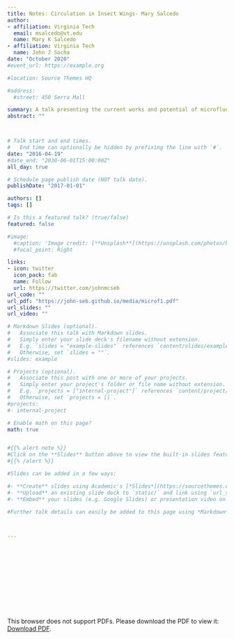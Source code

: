 ```yaml
---
title: Notes: Circulation in Insect Wings- Mary Salcedo
author:
- affiliation: Virginia Tech
  email: msalcedo@vt.edu
  name: Mary K Salcedo
- affiliation: Virginia Tech
  name: John J Socha
date: "October 2020"
#event_url: https://example.org

#location: Source Themes HQ

#address:
  #street: 450 Serra Mall

summary: A talk presenting the current works and potential of microfludics as an enabling technology
abstract: ""



# Talk start and end times.
#   End time can optionally be hidden by prefixing the line with `#`.
date: "2016-04-19"
#date_end: "2030-06-01T15:00:00Z"
all_day: true

# Schedule page publish date (NOT talk date).
publishDate: "2017-01-01"

authors: []
tags: []

# Is this a featured talk? (true/false)
featured: false

#image:
  #caption: 'Image credit: [**Unsplash**](https://unsplash.com/photos/bzdhc5b3Bxs)'
  #focal_point: Right

links:
- icon: twitter
  icon_pack: fab
  name: Follow
  url: https://twitter.com/johnmcseb
url_code: ""
url_pdf: "https://john-seb.github.io/media/microf1.pdf"
url_slides: ""
url_video: ""

# Markdown Slides (optional).
#   Associate this talk with Markdown slides.
#   Simply enter your slide deck's filename without extension.
#   E.g. `slides = "example-slides"` references `content/slides/example-slides.md`.
#   Otherwise, set `slides = ""`.
#slides: example

# Projects (optional).
#   Associate this post with one or more of your projects.
#   Simply enter your project's folder or file name without extension.
#   E.g. `projects = ["internal-project"]` references `content/project/deep-learning/index.md`.
#   Otherwise, set `projects = []`.
#projects:
#- internal-project

# Enable math on this page?
math: true


#{{% alert note %}}
#Click on the **Slides** button above to view the built-in slides feature.
#{{% /alert %}}

#Slides can be added in a few ways:

#- **Create** slides using Academic's [*Slides*](https://sourcethemes.com/academic/docs/managing-content/#create-slides) feature and link using `slides` parameter in the front matter of the talk file
#- **Upload** an existing slide deck to `static/` and link using `url_slides` parameter in the front matter of the talk file
#- **Embed** your slides (e.g. Google Slides) or presentation video on this page using [shortcodes](https://sourcethemes.com/academic/docs/writing-markdown-latex/).

#Further talk details can easily be added to this page using *Markdown* and $\rm \LaTeX$ math code.



---
```

<object data="https://john-seb.github.io/media/microf1.pdf" type="application/pdf" width="700px" height="700px">
    <embed src="https://john-seb.github.io/media/microf1.pdf">
        <p>This browser does not support PDFs. Please download the PDF to view it: <a href="https://john-seb.github.io/media/microf1.pdf">Download PDF</a>.</p>
    </embed>
</object>